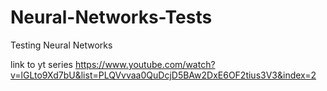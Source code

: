 # Neural-Networks-Tests
Testing Neural Networks

link to yt series
https://www.youtube.com/watch?v=lGLto9Xd7bU&list=PLQVvvaa0QuDcjD5BAw2DxE6OF2tius3V3&index=2
